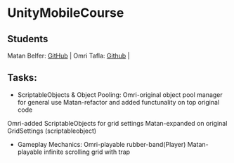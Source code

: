 # UnityMobileCourse

## Students
Matan Belfer: [GitHub](https://github.com/MatanBelfer) | 
Omri Tafla:   [Github](https://github.com/ooooonnnnn) | 

## Tasks:
 * ScriptableObjects & Object Pooling:
Omri-original object pool manager for general use
Matan-refactor and added functunality on top original code

Omri-added ScriptableObjects for grid settings
Matan-expanded on original GridSettings (scriptableobject)

* Gameplay Mechanics:
Omri-playable rubber-band(Player)
Matan-playable infinite scrolling grid with trap